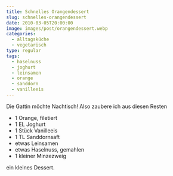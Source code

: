 ```yaml
---
title: Schnelles Orangendessert
slug: schnelles-orangendessert
date: 2010-03-05T20:00:00
image: images/post/orangendessert.webp
categories: 
  - alltagsküche
  - vegetarisch
type: regular
tags: 
  - haselnuss
  - joghurt
  - leinsamen
  - orange
  - sanddorn
  - vanilleeis
---
```


Die Gattin möchte Nachtisch! Also zaubere ich aus diesen Resten

* 1 Orange, filetiert 
* 1 EL Joghurt 
* 1 Stück Vanilleeis 
* 1 TL Sanddornsaft 
* etwas Leinsamen 
* etwas Haselnuss, gemahlen 
* 1 kleiner Minzezweig

ein kleines Dessert.
